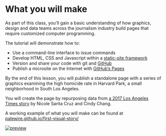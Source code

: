 # What you will make

As part of this class, you'll gain a basic understanding of how graphics, design and data teams across the journalism industry build pages that require customized computer programming.

The tutorial will demonstrate how to:

- Use a command-line interface to issue commands
- Develop HTML, CSS and Javascript within a [static-site framework](https://github.com/datadesk/baker-example-page-template)
- Version and share your code with git and [GitHub](https://github.com/)
- Publish a microsite on the Internet with [GitHub’s Pages](https://pages.github.com/)

By the end of this lesson, you will publish a standalone page with a series of graphics examining the high homicide rate in Harvard Park, a small neighborhood in South Los Angeles.

You will create the page by repurposing data from [a 2017 Los Angeles Times story](http://www.latimes.com/projects/la-me-harvard-park-homicides/) by Nicole Santa Cruz and Cindy Chang.

A working example of what you will make can be found at [palewire.github.io/first-visual-story/](https://palewire.github.io/first-visual-story/)

[![preview](_static/preview.gif)](https://palewire.github.io/first-visual-story/)
